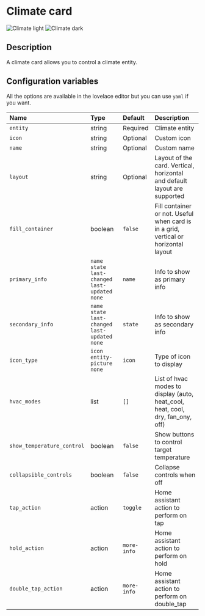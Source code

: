 # Climate card

![Climate light](../images/climate-light.png)
![Climate dark](../images/climate-dark.png)

## Description

A climate card allows you to control a climate entity.

## Configuration variables

All the options are available in the lovelace editor but you can use `yaml` if you want.

| Name                       | Type                                                | Default     | Description                                                                         |
| :------------------------- | :-------------------------------------------------- | :---------- | :---------------------------------------------------------------------------------- |
| `entity`                   | string                                              | Required    | Climate entity                                                                      |
| `icon`                     | string                                              | Optional    | Custom icon                                                                         |
| `name`                     | string                                              | Optional    | Custom name                                                                         |
| `layout`                   | string                                              | Optional    | Layout of the card. Vertical, horizontal and default layout are supported           |
| `fill_container`           | boolean                                             | `false`     | Fill container or not. Useful when card is in a grid, vertical or horizontal layout |
| `primary_info`             | `name` `state` `last-changed` `last-updated` `none` | `name`      | Info to show as primary info                                                        |
| `secondary_info`           | `name` `state` `last-changed` `last-updated` `none` | `state`     | Info to show as secondary info                                                      |
| `icon_type`                | `icon` `entity-picture` `none`                      | `icon`      | Type of icon to display                                                             |
| `hvac_modes`               | list                                                | `[]`        | List of hvac modes to display (auto, heat_cool, heat, cool, dry, fan_ony, off)      |
| `show_temperature_control` | boolean                                             | `false`     | Show buttons to control target temperature                                          |
| `collapsible_controls`     | boolean                                             | `false`     | Collapse controls when off                                                          |
| `tap_action`               | action                                              | `toggle`    | Home assistant action to perform on tap                                             |
| `hold_action`              | action                                              | `more-info` | Home assistant action to perform on hold                                            |
| `double_tap_action`        | action                                              | `more-info` | Home assistant action to perform on double_tap                                      |
